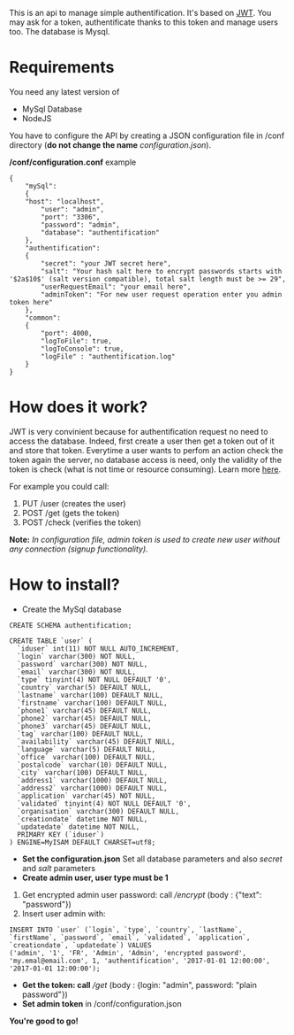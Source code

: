 This is an api to manage simple authentification. It's based on [JWT](https://jwt.io).
You may ask for a token, authentificate thanks to this token and manage users too. The database is Mysql.

# **Requirements** #

You need any latest version of
- MySql Database
- NodeJS

You have to configure the API by creating a JSON configuration file in /conf directory (**do not change the name**  *configuration.json*).

**/conf/configuration.conf** example
~~~
{
    "mySql": 
    {
    "host": "localhost",
        "user": "admin",
        "port": "3306",
        "password": "admin",
        "database": "authentification"
    },
    "authentification": 
    {
        "secret": "your JWT secret here",
        "salt": "Your hash salt here to encrypt passwords starts with '$2a$10$' (salt version compatible), total salt length must be >= 29",
        "userRequestEmail": "your email here",
        "adminToken": "For new user request operation enter you admin token here"
    },
    "common":
    {
        "port": 4000,
        "logToFile": true,
        "logToConsole": true,
        "logFile" : "authentification.log"
    }
}
~~~    

# **How does it work?** #

JWT is very convinient because for authentification request no need to access the database.
Indeed, first create a user then get a token out of it and store that token. Everytime a user wants to perfom an action check the token again the server, no database access is need, only the validity of the token is check (what is not time or resource consuming). Learn more [here](https://jwt.io).

For example you could call:
1. PUT /user (creates the user)
2. POST /get (gets the token)
3. POST /check (verifies the token)

**Note:** *In configuration file, admin token is used to create new user without any connection (signup functionality).*

# **How to install?** #

- Create the MySql database

~~~
CREATE SCHEMA authentification;

CREATE TABLE `user` (
  `iduser` int(11) NOT NULL AUTO_INCREMENT,
  `login` varchar(300) NOT NULL,
  `password` varchar(300) NOT NULL,
  `email` varchar(300) NOT NULL,
  `type` tinyint(4) NOT NULL DEFAULT '0',
  `country` varchar(5) DEFAULT NULL,
  `lastname` varchar(100) DEFAULT NULL,
  `firstname` varchar(100) DEFAULT NULL,
  `phone1` varchar(45) DEFAULT NULL,
  `phone2` varchar(45) DEFAULT NULL,
  `phone3` varchar(45) DEFAULT NULL,
  `tag` varchar(100) DEFAULT NULL,
  `availability` varchar(45) DEFAULT NULL,
  `language` varchar(5) DEFAULT NULL,
  `office` varchar(100) DEFAULT NULL,
  `postalcode` varchar(10) DEFAULT NULL,
  `city` varchar(100) DEFAULT NULL,
  `address1` varchar(1000) DEFAULT NULL,
  `address2` varchar(1000) DEFAULT NULL,
  `application` varchar(45) NOT NULL,
  `validated` tinyint(4) NOT NULL DEFAULT '0',
  `organisation` varchar(300) DEFAULT NULL,
  `creationdate` datetime NOT NULL,
  `updatedate` datetime NOT NULL,
  PRIMARY KEY (`iduser`)
) ENGINE=MyISAM DEFAULT CHARSET=utf8;
~~~
- **Set the configuration.json**
Set all database parameters and also *secret* and *salt* parameters
- **Create admin user, user type must be 1**
1. Get encrypted admin user password: call */encrypt* (body : {"text": "password"})
2. Insert user admin with:
~~~
INSERT INTO `user` (`login`, `type`, `country`, `lastName`, `firstName`, `password`, `email`, `validated`, `application`, `creationdate`, `updatedate`) VALUES 
('admin', '1', 'FR', 'Admin', 'Admin', 'encrypted password', 'my.emal@email.com', 1, 'authentification', '2017-01-01 12:00:00', '2017-01-01 12:00:00');
~~~
- **Get the token: call** */get* (body : {login: "admin", password: "plain password"})
- **Set admin token** in /conf/configuration.json

**You're good to go!**
